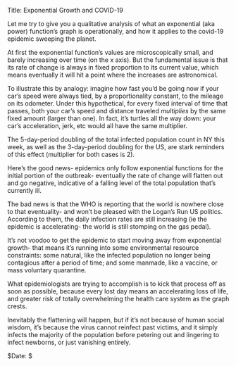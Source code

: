Title: Exponential Growth and COVID-19

Let me try to give you a qualitative analysis of what an exponential (aka power) function’s graph is operationally,
and how it applies to the covid-19 epidemic sweeping the planet.

At first the exponential function’s values are microscopically small, and barely increasing over time (on the x axis).
But the fundamental issue is that its rate of change is always in fixed proportion to its current value,
which means eventually it will hit a point where the increases are astronomical.

To illustrate this by analogy: imagine how fast you’d be going now if your car’s speed were always tied,
by a proportionality constant, to the mileage on its odometer. Under this hypothetical, for every fixed interval of time that passes,
both your car’s speed and distance traveled *multiplies* by the same fixed amount (larger than one). In fact, it’s turtles all the
way down: your car’s acceleration, jerk, etc would all have the same multiplier.

The 5-day-period doubling of the total infected population count in NY this week, as well as the 3-day-period doubling for the US,
are stark reminders of this effect (multiplier for both cases is 2).

Here’s the good news- epidemics only follow exponential functions for the initial portion of the outbreak- eventually the rate of
change will flatten out and go negative, indicative of a falling level of the total population that’s currently ill.

The bad news is that the WHO is reporting that the world is nowhere close to that eventuality- and won’t be pleased with the
Logan’s Run US politics. According to them, the daily infection rates are still increasing (ie the epidemic is accelerating- the
world is still stomping on the gas pedal).

It’s not voodoo to get the epidemic to start moving away from exponential growth- that means it’s running into some
environmental resource constraints: some natural, like the infected population no longer being contagious after a period of time;
and some manmade, like a vaccine, or mass voluntary quarantine.

What epidemiologists are trying to accomplish is to kick that process off as soon as possible, because every lost day means an
accelerating loss of life, and greater risk of totally overwhelming the health care system as the graph crests.

Inevitably the flattening will happen, but if it’s not because of human social wisdom, it’s because the virus cannot reinfect past
victims, and it simply infects the majority of the population before petering out and lingering to infect newborns, or just
vanishing entirely.

$Date: $
